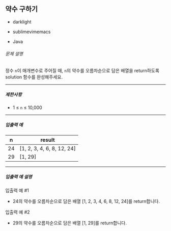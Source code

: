 ## 약수 구하기
- darklight

- sublimevimemacs

- Java 

###### 문제 설명

정수 `n`이 매개변수로 주어질 때, `n`의 약수를 오름차순으로 담은 배열을 return하도록 solution 함수를 완성해주세요.

------

##### 제한사항

- 1 ≤ `n` ≤ 10,000

------

##### 입출력 예

| n    | result                     |
| ---- | -------------------------- |
| 24   | [1, 2, 3, 4, 6, 8, 12, 24] |
| 29   | [1, 29]                    |

------

##### 입출력 예 설명

입출력 예 #1

- 24의 약수를 오름차순으로 담은 배열 [1, 2, 3, 4, 6, 8, 12, 24]를 return합니다.

입출력 예 #2

- 29의 약수를 오름차순으로 담은 배열 [1, 29]를 return합니다.
